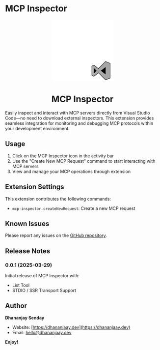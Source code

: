 # MCP Inspector

<div align="center">
  <picture>
    <source media="(prefers-color-scheme: dark)" srcset="https://github.com/Dhananjay-JSR/mcp-inspector/raw/HEAD/resources/icon-black.png" width="200" height="200">
    <source media="(prefers-color-scheme: light)" srcset="https://github.com/Dhananjay-JSR/mcp-inspector/raw/HEAD/resources/icon-white.png" width="200" height="200">
    <img alt="MCP Inspector" src="https://github.com/Dhananjay-JSR/mcp-inspector/raw/HEAD/resources/icon-black.png" width="200" height="200">
  </picture>
  <h1>MCP Inspector</h1>
</div>

Easily inspect and interact with MCP servers directly from Visual Studio Code—no need to download external inspectors. This extension provides seamless integration for monitoring and debugging MCP protocols within your development environment.


## Usage

1. Click on the MCP Inspector icon in the activity bar
2. Use the "Create New MCP Request" command to start interacting with MCP servers
3. View and manage your MCP operations through extension

## Extension Settings

This extension contributes the following commands:

* `mcp-inspector.createNewRequest`: Create a new MCP request

## Known Issues

Please report any issues on the [GitHub repository](https://github.com/Dhananjay-JSR/mcp-inspector/issues).

## Release Notes

### 0.0.1 (2025-03-29)

Initial release of MCP Inspector with:
- List Tool
- STDIO / SSR Transport Support

## Author

**Dhananjay Senday**
- Website: [https://dhananjaay.dev](https://dhananjaay.dev)
- Email: [hello@dhananjaay.dev](mailto:hello@dhananjaay.dev)


**Enjoy!**
